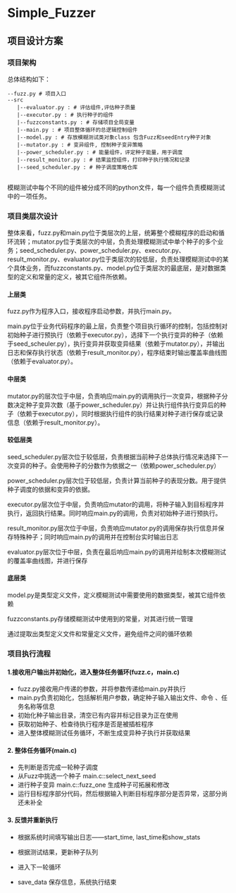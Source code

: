 # Simple_Fuzzer

## 项目设计方案
### 项目架构
总体结构如下：
```aiignore
--fuzz.py # 项目入口
--src
   |--evaluator.py : # 评估组件,评估种子质量
   |--executor.py : # 执行种子的组件
   |--fuzzconstants.py : # 存储项目全局变量
   |--main.py : # 项目整体循环的总逻辑控制组件
   |--model.py : # 存放模糊测试类对象class 包含Fuzz和seedEntry种子对象
   |--mutator.py : # 变异组件, 控制种子变异策略
   |--power_scheduler.py : # 能量组件，评定种子能量，用于调度
   |--result_monitor.py : # 结果监控组件，打印种子执行情况和记录
   |--seed_scheduler.py : # 种子调度策略仓库
 
```
模糊测试中每个不同的组件被分成不同的python文件，每一个组件负责模糊测试中的一项任务。

### 项目类层次设计
整体来看，fuzz.py和main.py位于类层次的上层，统筹整个模糊程序的启动和循环流转；mutator.py位于类层次的中层，负责处理模糊测试中单个种子的多个业务；seed_scheduler.py、power_scheduler.py、executor.py、result_monitor.py、evaluator.py位于类层次的较低层，负责处理模糊测试中的某个具体业务，而fuzzconstants.py、model.py位于类层次的最底层，是对数据类型的定义和常量的定义，被其它组件所依赖。

#### 上层类
fuzz.py作为程序入口，接收程序启动参数，并执行main.py。

main.py位于业务代码程序的最上层，负责整个项目执行循环的控制，包括控制对初始种子进行预执行（依赖于executor.py），选择下一个执行变异的种子（依赖于seed_scheuler.py），执行变异并获取变异结果（依赖于mutator.py），并输出日志和保存执行状态（依赖于result_monitor.py），程序结束时输出覆盖率曲线图（依赖于evaluator.py）。

#### 中层类
mutator.py的层次位于中层，负责响应main.py的调用执行一次变异，根据种子分数决定种子变异次数（基于power_scheduler.py）并让执行组件执行变异后的种子（依赖于executor.py），同时根据执行组件的执行结果对种子进行保存或记录信息（依赖于result_monitor.py）。

#### 较低层类
seed_scheduler.py层次位于较低层，负责根据当前种子总体执行情况来选择下一次变异的种子。会使用种子的分数作为依据之一（依赖power_scheduler.py）

power_scheduler.py层次位于较低层，负责计算当前种子的表现分数。用于提供种子调度的依据和变异的依据。

executor.py层次位于中层，负责响应mutator的调用，将种子输入到目标程序并执行，返回执行结果。同时响应main.py的调用，负责对初始种子进行预执行。

result_monitor.py层次位于中层，负责响应mutator.py的调用保存执行信息并保存特殊种子；同时响应main.py的调用并在控制台实时输出日志

evaluator.py层次位于中层，负责在最后响应main.py的调用并绘制本次模糊测试的覆盖率曲线图，并进行保存

#### 底层类
model.py是类型定义文件，定义模糊测试中需要使用的数据类型，被其它组件依赖

fuzzconstants.py存储模糊测试中使用到的常量，对其进行统一管理

通过提取出类型定义文件和常量定义文件，避免组件之间的循环依赖

### 项目执行流程
#### 1.接收用户输出并初始化，进入整体任务循环(fuzz.c，main.c)
- fuzz.py接收用户传递的参数，并将参数传递给main.py并执行
- main.py负责初始化，包括解析用户参数，确定种子输入输出文件、命令
、任务名称等信息
- 初始化种子输出目录，清空已有内容并标记目录为正在使用
- 获取初始种子、检查待执行程序是否是被插桩程序
- 进入整体模糊测试任务循环，不断生成变异种子执行并获取结果

#### 2. 整体任务循环(main.c)
- 先判断是否完成一轮种子调度
- 从Fuzz中挑选一个种子 main.c::select_next_seed
- 进行种子变异 main.c::fuzz_one 生成种子可拓展和修改
- 运行目标程序部分代码，然后根据输入判断目标程序部分是否异常，这部分尚还未补全

#### 3. 反馈并重新执行
- 根据系统时间填写输出日志——start_time, last_time和show_stats
- 根据测试结果，更新种子队列
- 进入下一轮循环


- save_data 保存信息，系统执行结束


